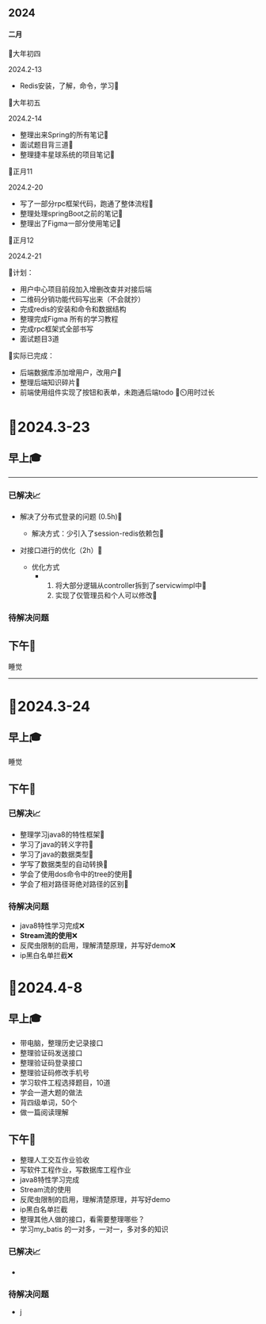 ## 2024

#### 二月

:date:大年初四

2024.2-13

- Redis安装，了解，命令，学习🎉

:date:大年初五

2024.2-14

- 整理出来Spring的所有笔记🎉
- 面试题目背三道🎉
- 整理捷丰星球系统的项目笔记🎉



:date:正月11

2024.2-20

- 写了一部分rpc框架代码，跑通了整体流程🎉
- 整理处理springBoot之前的笔记🎉
- 整理出了Figma一部分使用笔记🎉

:date:正月12

2024.2-21

:1st_place_medal:计划：

- 用户中心项目前段加入增删改查并对接后端 
- 二维码分销功能代码写出来（不会就抄）
- 完成redis的安装和命令和数据结构
- 整理完成Figma 所有的学习教程
- 完成rpc框架式全部书写
- 面试题目3道





🎉实际已完成：

- 后端数据库添加增用户，改用户🎉
- 整理后端知识碎片🎉
- 前端使用组件实现了按钮和表单，未跑通后端todo 🎉:timer_clock:用时过长





# :date:2024.3-23

## 早上:mortar_board:

----

### 已解决:chart_with_upwards_trend:

- 解决了分布式登录的问题	(0.5h)🎉
  - 解决方式：少引入了session-redis依赖包🎉

- 对接口进行的优化（2h）🎉

  - 优化方式
    - 1. 将大部分逻辑从controller拆到了servicwimpl中🎉
      2. 实现了仅管理员和个人可以修改🎉

  

### 待解决问题



## 下午:night_with_stars:

睡觉

---











# :date:2024.3-24

## 早上:mortar_board:

睡觉

### 

## 下午:night_with_stars:

### 已解决:chart_with_upwards_trend:

- 整理学习java8的特性框架🎉
- 学习了java的转义字符🎉
- 学习了java的数据类型🎉
- 学写了数据类型的自动转换🎉
- 学会了使用dos命令中的tree的使用🎉
- 学会了相对路径哥绝对路径的区别🎉

### 待解决问题

- java8特性学习完成❌
- **Stream流的使用**❌
- 反爬虫限制的启用，理解清楚原理，并写好demo❌
- ip黑白名单拦截❌

# :date:2024.4-8

## 早上:mortar_board:

- 带电脑，整理历史记录接口
- 整理验证码发送接口
- 整理验证码登录接口
- 整理验证码修改手机号
- 学习软件工程选择题目，10道
- 学会一道大题的做法
- 背四级单词，50个
- 做一篇阅读理解

## 下午:night_with_stars:

- 整理人工交互作业验收
- 写软件工程作业，写数据库工程作业
- java8特性学习完成
- Stream流的使用
- 反爬虫限制的启用，理解清楚原理，并写好demo
- ip黑白名单拦截
- 整理其他人做的接口，看需要整理哪些？
- 学习my_batis 的一对多，一对一，多对多的知识

### 已解决:chart_with_upwards_trend:

- 

### 待解决问题

- j
